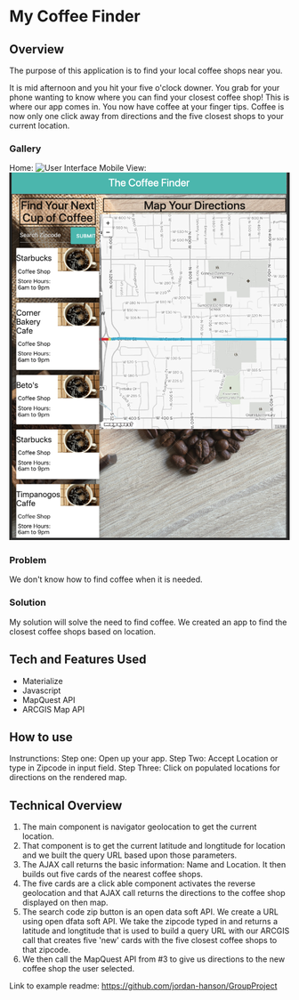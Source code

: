 # My Coffee Finder

## Overview
The purpose of this application is to find your local coffee shops near you.

It is mid afternoon and you hit your five o'clock downer. You grab for your phone wanting to know where you can find your closest coffee shop! This is where our app comes in. You now have coffee at your finger tips. Coffee is now only one click away from directions and the five closest shops to your current location. 

### Gallery
Home:
![User Interface](assets\css\CoffeeFinderSC.png "Coffee Finder")
Mobile View:
![Mobile Page View](assets\css\MobileCF.png "Mobile Page View")
### Problem
We don't know how to find coffee when it is needed.
### Solution
My solution will solve the need to find coffee. We created an app to find the closest coffee shops based on location.
## Tech and Features Used
* Materialize
* Javascript
* MapQuest API
* ARCGIS Map API
## How to use
Instrunctions:
Step one: Open up your app.
Step Two: Accept Location or type in Zipcode in input field.
Step Three: Click on populated locations for directions on the rendered map.
## Technical Overview

1. The main component is navigator geolocation to get the current location.
2. That component is to get the current latitude and longtitude for location and we built the query URL based upon those parameters.
3. The AJAX call returns the basic information: Name and Location. It then builds out five cards of the nearest coffee shops.
4. The five cards are a click able component activates the reverse geolocation and that AJAX call returns the directions to the coffee shop displayed on then map. 
5. The search code zip button is an open data soft API. We create a URL using open dfata soft API. We take the zipcode typed in and returns a latitude and longtitude that is used to build a query URL with our ARCGIS call that creates five 'new' cards with the five closest coffee shops to that zipcode. 
6. We then call the MapQuest API from #3 to give us directions to the new coffee shop the user selected.

Link to example readme:
https://github.com/jordan-hanson/GroupProject